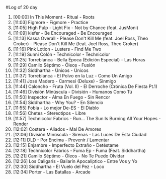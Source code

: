 #Log of 20 day

1. [00:00] In This Moment - Ritual - Roots
1. [11:03] Figmore - Figmore - Practice
1. [11:05] High Pulp - Light Fix - Not by Chance (feat. JusMoni)
1. [11:09] kiefer - Be Encouraged - Be Encouraged
1. [11:13] Kassa Overall - Please Don't Kill Me (feat. Joel Ross, Theo Croker) - Please Don't Kill Me (feat. Joel Ross, Theo Croker)
1. [11:16] Pink Lotion - Lusters - Find Me Two
1. [11:19] Sunni Colón - Technicolor - Technicolor
1. [11:25] Torreblanca - Bella Época (Edición Especial) - Las Horas
1. [11:29] Camilo Séptimo - Óleos - Fusión
1. [11:32] Siddhartha - Únicos - Únicos
1. [11:37] Torreblanca - El Polvo en la Luz - Como Un Amigo
1. [11:41] José Madero - Carmesí (Deluxe) - Sinmigo
1. [11:44] Caloncho - Fruta (Vol. II) - El Derroche (Crónica De Fiesta Pt.1)
1. [11:46] División Minúscula - División - Humanos Como Tú
1. [11:50] Inspector - Alma En Fuego - Sin Rencor
1. [11:54] Siddhartha - Why You? - En Silencio
1. [11:55] Fobia - Lo mejor De-ES - El Diablo
1. [11:56] Chetes - Stereotipos - Libre
1. [11:57] Technicolor Fabrics - Run... The Sun Is Burning All Your Hopes - Render
1. [12:02] Costera - Aliados - Mal De Amores
1. [12:06] División Minúscula - Sirenas - Las Luces De Esta Ciudad
1. [12:11] DLD - Por Encima - Prevenir / Lamentar
1. [12:15] Enjambre - Imperfecto Extraño - Detéstame
1. [12:18] Technicolor Fabrics - Fuma Ep - Fuma (Feat. Siddhartha)
1. [12:21] Camilo Séptimo - Óleos - No Te Puedo Olvidar
1. [12:26] Los Caligaris - Bailarín Apocalíptico - Entre Vos y Yo
1. [12:30] Siddhartha - El Vuelo del Pez - Loco
1. [12:34] Porter - Las Batallas - Arcade
